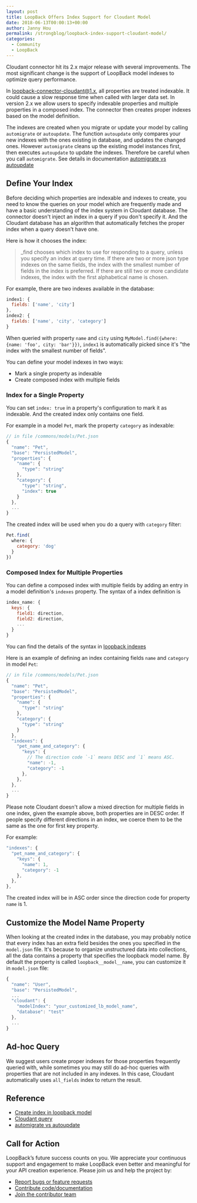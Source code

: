 ```yaml
---
layout: post
title: LoopBack Offers Index Support for Cloudant Model
date: 2018-06-13T00:00:13+00:00
author: Janny Hou
permalink: /strongblog/loopback-index-support-cloudant-model/
categories:
  - Community
  - LoopBack
---
```


Cloudant connector hit its 2.x major release with several improvements. The most significant change is the support of LoopBack model indexes to optimize query performance.

In loopback-connector-cloudant@1.x, all properties are treated indexable. It could cause a slow response time when called with larger data set. In version 2.x we allow users to specify indexable properties and multiple properties in a composed index. The connector then creates proper indexes based on the model definition.

<!--more-->

The indexes are created when you migrate or update your model by calling `automigrate` or `autoupdate`. The function `autoupdate` only compares your new indexes with the ones existing in database, and updates the changed ones. However `automigrate` cleans up the existing model instances first, then executes `autoupdate` to update the indexes. Therefore be careful when you call `automigrate`. See details in documentation [automigrate vs autoupdate](https://github.com/strongloop/loopback-connector-cloudant#migration)

## Define Your Index

Before deciding which properties are indexable and indexes to create, you need to know the queries on your model which are frequently made and have a basic understanding of the index system in Cloudant database. The connector doesn't inject an index in a query if you don't specify it. And the Cloudant database has an algorithm that automatically fetches the proper index when a query doesn't have one. 

Here is how it chooses the index:

> _find chooses which index to use for responding to a query, unless you specify an index at query time.
If there are two or more json type indexes on the same fields, the index with the smallest number of fields in the index is preferred. If there are still two or more candidate indexes, the index with the first alphabetical name is chosen.

For example, there are two indexes available in the database:

```js
index1: {
  fields: ['name', 'city']
},
index2: {
  fields: ['name', 'city', 'category']
}
```

When queried with property `name` and `city` using `MyModel.find({where: {name: 'foo', city: 'bar'}})`, `index1` is automatically picked since it's "the index with the smallest number of fields".

You can define your model indexes in two ways:

- Mark a single property as indexable
- Create composed index with multiple fields

### Index for a Single Property

You can set `index: true` in a property's configuration to mark it as indexable. And the created index only contains one field.

For example in a model `Pet`, mark the property `category` as indexable:

```js
// in file /commons/models/Pet.json 
{
  "name": "Pet",
  "base": "PersistedModel",
  "properties": {
    "name": {
      "type": "string"
    },
    "category": {
      "type": "string",
      "index": true
    }
  },
  ...
}
```

The created index will be used when you do a query with `category` filter:

```js
Pet.find(
  where: {
    category: 'dog'
  }
})
```

### Composed Index for Multiple Properties

You can define a composed index with multiple fields by adding an entry in a model definition's `indexes` property. The syntax of a index definition is

```js
index_name: {
  keys: {
    field1: direction,
    field2: direction,
    ...
  }
}
```
You can find the details of the syntax in [loopback indexes](https://loopback.io/doc/en/lb3/Model-definition-JSON-file.html#indexes)

Here is an example of defining an index containing fields `name` and `category` in model `Pet`:

```js
// in file /commons/models/Pet.json 
{
  "name": "Pet",
  "base": "PersistedModel",
  "properties": {
    "name": {
      "type": "string"
    },
    "category": {
      "type": "string"
    }
  },
  "indexes": {
    "pet_name_and_category": {
      "keys": {
        // The direction code `-1` means DESC and `1` means ASC. 
        "name": -1,
        "category": -1
      },
    },
  },
  ...
}
```

Please note Cloudant doesn't allow a mixed direction for multiple fields in one index, given the example above, both properties are in DESC order. If people specify different directions in an index, we coerce them to be the same as the one for first key property.

For example:

```js
"indexes": {
  "pet_name_and_category": {
    "keys": {
      "name": 1,
      "category": -1
    },
  },
},
```

The created index will be in ASC order since the direction code for property `name` is 1.

## Customize the Model Name Property

When looking at the created index in the database, you may probably notice that every index has an extra field besides the ones you specified in the `model.json` file. It's because to organize unstructured data into collections, all the data contains a property that specifies the loopback model name. By default the property is called `loopback__model__name`, you can customize it in `model.json` file:

```js
{
  "name": "User",
  "base": "PersistedModel",
  ...
  "cloudant": {
    "modelIndex": "your_customized_lb_model_name",
    "database": "test"
  },
  ...
}
```

## Ad-hoc Query

We suggest users create proper indexes for those properties frequently queried with, while sometimes you may still do ad-hoc queries with properties that are not included in any indexes. In this case, Cloudant automatically uses `all_fields` index to return the result.

## Reference

- [Create index in loopback model](https://loopback.io/doc/en/lb3/Model-definition-JSON-file.html#indexes)
- [Cloudant query](https://console.bluemix.net/docs/services/Cloudant/api/cloudant_query.html#query)
- [automigrate vs autoupdate](https://github.com/strongloop/loopback-connector-cloudant#migration)

## Call for Action

LoopBack’s future success counts on you. We appreciate your continuous support and engagement to make LoopBack even better and meaningful for your API creation experience. Please join us and help the project by:

* [Report bugs or feature requests](https://github.com/strongloop/loopback-next/issues)
* [Contribute code/documentation](https://github.com/strongloop/loopback-next/blob/master/docs/CONTRIBUTING.md)
* [Join the contributor team](https://github.com/strongloop/loopback-next/issues/110)

[dp1]: https://strongloop.com/strongblog/loopback-4-developer-preview-release
[logo]: https://strongloop.com/strongblog/thanks-loopback-4-logo/
[boot-git]: https://github.com/strongloop/loopback-next/tree/master/packages/boot
[boot-blog]: https://strongloop.com/strongblog/introducing-boot-for-loopback-4
[oas]: https://github.com/OAI/OpenAPI-Specification
[swagger-to-oas3]: https://strongloop.com/strongblog/upgrade-from-swagger-to-openapi-3/
[controller-blog]: https://strongloop.com/strongblog/generate-controllers-loopback-4-cli/
[cli-doc]: http://loopback.io/doc/en/lb4/Command-line-interface.html
[todo]: http://loopback.io/doc/en/lb4/todo-tutorial.html
[metadata]: https://github.com/strongloop/loopback-next/blob/master/packages/metadata
[di-blog]: https://strongloop.com/strongblog/loopback-4-track-down-dependency-injections/
[node6-blog]: https://strongloop.com/strongblog/loopback-4-dropping-node6
[docs-blog]: https://strongloop.com/strongblog/march-2018-milestone/
[0.x.y]: https://github.com/strongloop/loopback-next/issues/954
[json-schema-blog]: https://strongloop.com/strongblog/loopback-4-json-schema-generation
[plan]: https://github.com/strongloop/loopback-next/wiki/Upcoming-Releases
